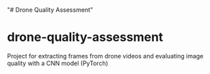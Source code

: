 "# Drone Quality Assessment"

# drone-quality-assessment

Project for extracting frames from drone videos and evaluating image quality with a CNN model (PyTorch)
